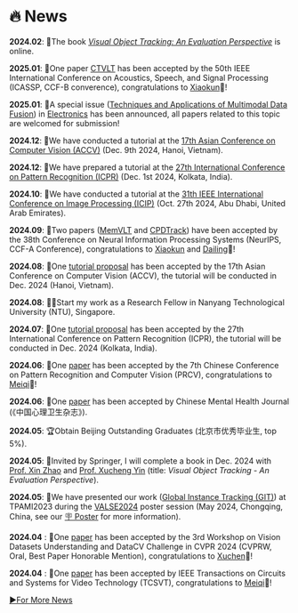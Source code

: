 # 🔥 News
**2024.02**: 📖The book [*Visual Object Tracking: An Evaluation Perspective*](https://link.springer.com/book/9789819645572) is online.

**2025.01**: 📝One paper [CTVLT](https://huuuuusy.github.io/#ICASSP25) has been accepted by the 50th IEEE International Conference on Acoustics, Speech, and Signal Processing (ICASSP, CCF-B converence), congratulations to [Xiaokun](https://xiaokunfeng.github.io/)👏! 

**2025.01**: 📣A special issue ([Techniques and Applications of Multimodal Data Fusion](https://www.mdpi.com/journal/electronics/special_issues/QVWA4F5H4E)) in [Electronics](https://www.mdpi.com/journal/electronics) has been announced, all papers related to this topic are welcomed for submission!

**2024.12**: 📣We have conducted a tutorial at the [17th Asian Conference on Computer Vision (ACCV)](https://accv2024.org/) (Dec. 9th 2024, Hanoi, Vietnam). 

**2024.12**: 📣We have prepared a tutorial at the [27th International Conference on Pattern Recognition (ICPR)](https://icpr2024.org/) (Dec. 1st 2024, Kolkata, India). 

**2024.10**: 📣We have conducted a tutorial at the [31th IEEE International Conference on Image Processing (ICIP)](https://2024.ieeeicip.org/) (Oct. 27th 2024, Abu Dhabi, United Arab Emirates).

**2024.09**: 📝Two papers ([MemVLT](https://huuuuusy.github.io/#MemVLT) and [CPDTrack](https://huuuuusy.github.io/#CPDTrack)) have been accepted by the 38th Conference on Neural Information Processing Systems (NeurIPS, CCF-A Conference), congratulations to [Xiaokun](https://xiaokunfeng.github.io/) and [Dailing](https://zhangdailing8.github.io/)👏!

**2024.08**: 📣One [tutorial proposal](https://accv2024.org/) has been accepted by the 17th Asian Conference on Computer Vision (ACCV), the tutorial will be conducted in Dec. 2024 (Hanoi, Vietnam).

**2024.08**: 👩‍💻Start my work as a Research Fellow in Nanyang Technological University (NTU), Singapore.

**2024.07**: 📣One [tutorial proposal](https://icpr2024.org/tutorials.html) has been accepted by the 27th International Conference on Pattern Recognition (ICPR), the tutorial will be conducted in Dec. 2024 (Kolkata, India).

**2024.06**: 📝One [paper](https://huuuuusy.github.io/#VSLLM) has been accepted by the 7th Chinese Conference on Pattern Recognition and Computer Vision (PRCV), congratulations to [Meiqi](https://wmeiqi.github.io/)👏!

**2024.06**: 📝One [paper](https://huuuuusy.github.io/#IGBA) has been accepted by Chinese Mental Health Journal (《中国心理卫生杂志》). 

**2024.05**: 🏆Obtain Beijing Outstanding Graduates (北京市优秀毕业生, top 5%).

**2024.05**: 📖Invited by Springer, I will complete a book in Dec. 2024 with [Prof. Xin Zhao](https://www.xinzhaoai.com/) and [Prof. Xucheng Yin](https://scce.ustb.edu.cn/shiziduiwu/jiaoshixinxi/2018-04-12/62.html) (title: *Visual Object Tracking - An Evaluation Perspective*).

**2024.05**: 📣We have presented our work ([Global Instance Tracking (GIT)](https://huuuuusy.github.io/#GIT)) at TPAMI2023 during the [VALSE2024](http://www.valser.org/2024/#/) poster session (May 2024, Chongqing, China, see our [🪧 Poster](https://huuuuusy.github.io/files/VALSE24Poster-364.pdf) for more information).

**2024.04** : 📝One [paper](https://huuuuusy.github.io/#DTLLM) has been accepted by the 3rd Workshop on Vision Datasets Understanding and DataCV Challenge in CVPR 2024 (CVPRW, Oral, Best Paper Honorable Mention), congratulations to [Xuchen](https://xuchen-li.github.io/)👏!

**2024.04** : 📝One [paper](https://huuuuusy.github.io/#AWCV) has been accepted by IEEE Transactions on Circuits and Systems for Video Technology (TCSVT), congratulations to [Meiqi](https://wmeiqi.github.io/)👏!


[▶️For More News](https://huuuuusy.github.io/news-all)